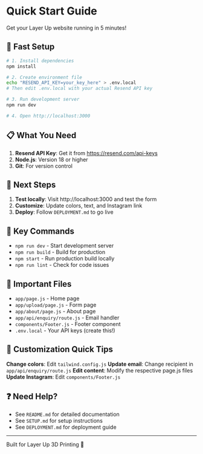 # Quick Start Guide

Get your Layer Up website running in 5 minutes!

## 🚀 Fast Setup

```bash
# 1. Install dependencies
npm install

# 2. Create environment file
echo "RESEND_API_KEY=your_key_here" > .env.local
# Then edit .env.local with your actual Resend API key

# 3. Run development server
npm run dev

# 4. Open http://localhost:3000
```

## 📋 What You Need

1. **Resend API Key**: Get it from https://resend.com/api-keys
2. **Node.js**: Version 18 or higher
3. **Git**: For version control

## 🎯 Next Steps

1. **Test locally**: Visit http://localhost:3000 and test the form
2. **Customize**: Update colors, text, and Instagram link
3. **Deploy**: Follow `DEPLOYMENT.md` to go live

## 📝 Key Commands

- `npm run dev` - Start development server
- `npm run build` - Build for production
- `npm start` - Run production build locally
- `npm run lint` - Check for code issues

## 🔗 Important Files

- `app/page.js` - Home page
- `app/upload/page.js` - Form page
- `app/about/page.js` - About page
- `app/api/enquiry/route.js` - Email handler
- `components/Footer.js` - Footer component
- `.env.local` - Your API keys (create this!)

## 🎨 Customization Quick Tips

**Change colors**: Edit `tailwind.config.js`
**Update email**: Change recipient in `app/api/enquiry/route.js`
**Edit content**: Modify the respective page.js files
**Update Instagram**: Edit `components/Footer.js`

## ❓ Need Help?

- See `README.md` for detailed documentation
- See `SETUP.md` for setup instructions
- See `DEPLOYMENT.md` for deployment guide

---

Built for Layer Up 3D Printing 🎨

